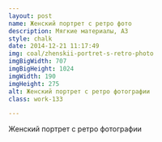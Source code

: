 ```yaml
---
layout: post
name: Женский портрет с ретро фото
description: Мягкие материалы, А3
style: chalk
date: 2014-12-21 11:17:49
img: coal/zhenskii-portret-s-retro-photo
imgBigWidth: 707
imgBigHeight: 1024
imgWidth: 190
imgHeight: 275
alt: Женский портрет с ретро фотографии
class: work-133

---
```


Женский портрет с ретро фотографии